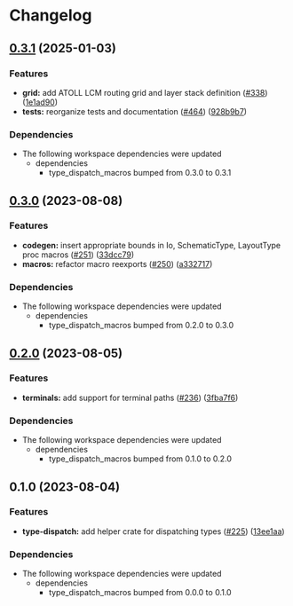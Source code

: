 # Changelog

## [0.3.1](https://github.com/ucb-substrate/substrate2/compare/type_dispatch-v0.3.0...type_dispatch-v0.3.1) (2025-01-03)


### Features

* **grid:** add ATOLL LCM routing grid and layer stack definition ([#338](https://github.com/ucb-substrate/substrate2/issues/338)) ([1e1ad90](https://github.com/ucb-substrate/substrate2/commit/1e1ad90d02b50dd0dd15516c306971241bf30b7c))
* **tests:** reorganize tests and documentation ([#464](https://github.com/ucb-substrate/substrate2/issues/464)) ([928b9b7](https://github.com/ucb-substrate/substrate2/commit/928b9b7c45dc334ca11d86e4564edc58bf6db6f2))


### Dependencies

* The following workspace dependencies were updated
  * dependencies
    * type_dispatch_macros bumped from 0.3.0 to 0.3.1

## [0.3.0](https://github.com/substrate-labs/substrate2/compare/type_dispatch-v0.2.0...type_dispatch-v0.3.0) (2023-08-08)


### Features

* **codegen:** insert appropriate bounds in Io, SchematicType, LayoutType proc macros ([#251](https://github.com/substrate-labs/substrate2/issues/251)) ([33dcc79](https://github.com/substrate-labs/substrate2/commit/33dcc797fdbeb21ad046093e655acf965fd99321))
* **macros:** refactor macro reexports ([#250](https://github.com/substrate-labs/substrate2/issues/250)) ([a332717](https://github.com/substrate-labs/substrate2/commit/a332717e549fdea50306067e1c92dc60293aed4c))


### Dependencies

* The following workspace dependencies were updated
  * dependencies
    * type_dispatch_macros bumped from 0.2.0 to 0.3.0

## [0.2.0](https://github.com/substrate-labs/substrate2/compare/type_dispatch-v0.1.0...type_dispatch-v0.2.0) (2023-08-05)


### Features

* **terminals:** add support for terminal paths ([#236](https://github.com/substrate-labs/substrate2/issues/236)) ([3fba7f6](https://github.com/substrate-labs/substrate2/commit/3fba7f6227bbf2efcaf79d849c79175e44d783a4))


### Dependencies

* The following workspace dependencies were updated
  * dependencies
    * type_dispatch_macros bumped from 0.1.0 to 0.2.0

## 0.1.0 (2023-08-04)


### Features

* **type-dispatch:** add helper crate for dispatching types ([#225](https://github.com/substrate-labs/substrate2/issues/225)) ([13ee1aa](https://github.com/substrate-labs/substrate2/commit/13ee1aa1b287ed0c147549003c0af815b849577b))


### Dependencies

* The following workspace dependencies were updated
  * dependencies
    * type_dispatch_macros bumped from 0.0.0 to 0.1.0
